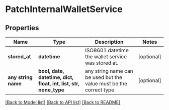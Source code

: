 # PatchInternalWalletService


## Properties
Name | Type | Description | Notes
------------ | ------------- | ------------- | -------------
**stored_at** | **datetime** | ISO8601 datetime the wallet service was stored at. | [optional] 
**any string name** | **bool, date, datetime, dict, float, int, list, str, none_type** | any string name can be used but the value must be the correct type | [optional]

[[Back to Model list]](../README.md#documentation-for-models) [[Back to API list]](../README.md#documentation-for-api-endpoints) [[Back to README]](../README.md)


